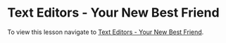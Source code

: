 # Text Editors - Your New Best Friend

To view this lesson navigate to [Text Editors - Your New Best Friend](https://pages.github.homedepot.com/OrangeMethod/text-editors/).
